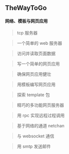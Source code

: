 ## TheWayToGo

#### 网络、模板与网页应用

> tcp 服务器

> 一个简单的 web 服务器

> 访问并读取页面数据

> 写一个简单的网页应用

> 确保网页应用健壮

> 用模板编写网页应用

> 探索 template 包

> 精巧的多功能网页服务器

> 用 rpc 实现远程过程调用

> 基于网络的通道 netchan

> 与 websocket 通信

> 用 smtp 发送邮件